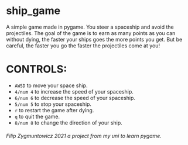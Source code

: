 # ship_game
A simple game made in pygame. You steer a spaceship and avoid the projectiles. The goal of the game is to earn as many points as you can without dying, the faster your ships goes the more points you get.
But be careful, the faster you go the faster the projectiles come at you!

# CONTROLS:

  - `AWSD` to move your space ship.
  - `4/num 4` to increase the speed of your spaceship.
  - `6/num 6` to decrease the speed of your spaceship.
  - `5/num 5` to stop your spaceship.
  - `r` to restart the game after dying.
  - `q` to quit the game.
  - `8/num 8` to change the direction of your ship.


 ###### Filip Zygmuntowicz 2021 a project from my uni to learn pygame.
